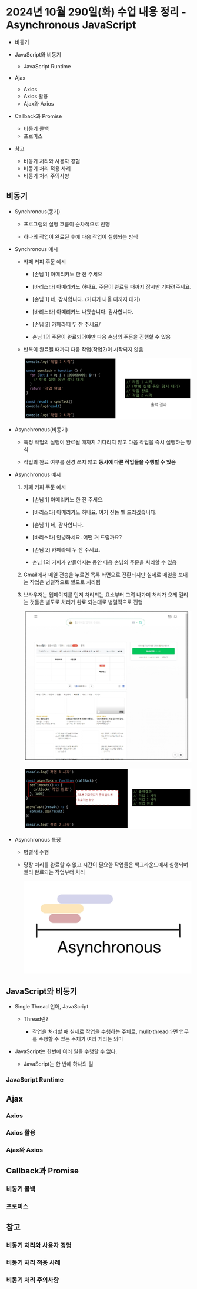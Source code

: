 # 2024년 10월 290일(화) 수업 내용 정리 - Asynchronous JavaScript


- 비동기



- JavaScript와 비동기

  - JavaScript Runtime


- Ajax

  - Axios
  - Axios 활용
  - Ajax와 Axios


- Callback과 Promise

  - 비동기 콜백
  - 프로미스


- 참고

  - 비동기 처리와 사용자 경험
  - 비동기 처리 적용 사례
  - 비동기 처리 주의사항



## 비동기

- Synchronous(동기)

  - 프로그램의 실행 흐름이 순차적으로 진행

  - 하나의 작업이 완료된 후에 다음 작업이 실행되는 방식


- Synchronous 예시

  - 카페 커피 주문 예시

      - [손님 1] 아메리카노 한 잔 주세요

      - [바리스타] 아메리카노 하나요. 주문이 완료될 때까지 잠시만 기다려주세요.

      - [손님 1] 네, 감사합니다. (커피가 나올 때까지 대기)

      - [바리스타] 아메리카노 나왔습니다. 감사합니다.

      - [손님 2] 카페라떼 두 잔 주세요/

      - 손님 1의 주문이 완료되어야만 다음 손님의 주문을 진행할 수 있음


  - 반복이 완료될 때까지 다음 작업(작업2)이 시작되지 않음

    ![alt text](./images/image_00.png)


- Asynchronous(비동기)

  - 특정 작업의 실행이 완료될 때까지 기다리지 않고 다음 작업을 즉시 실행하는 방식

  - 작업의 완료 여부를 신경 쓰지 않고 **동시에 다른 작업들을 수행할 수 있음**


- Asynchronous 예시

  1. 카페 커피 주문 예시

      - [손님 1] 아메리카노 한 잔 주세요.
      
      - [바리스타] 아메리카노 하나요. 여기 진동 벨 드리겠습니다.

      - [손님 1] 네, 감사합니다.

      - [바리스타] 안녕하세요. 어떤 거 드릴까요?

      - [손님 2] 카페라떼 두 잔 주세요.

      - 손님 1의 커피가 만들어지는 동안 다음 손님의 주문을 처리할 수 있음

  2. Gmail에서 메일 전송을 누르면 목록 화면으로 전환되지만 실제로 메일을 보내는 작업은 병렬적으로 별도로 처리됨

  3. 브라우저는 웹페이지를 먼저 처리되는 요소부터 그려 나가며 처리가 오래 걸리는 것들은 별도로 처리가 완료 되는대로 병렬적으로 진행

      ![alt text](./images/image_01.png)

      ![alt text](./images/image_02.png)


- Asynchronous 특징

  - 병렬적 수행

  - 당장 처리를 완료할 수 없고 시간이 필요한 작업들은 백그라운드에서 실행되며 빨리 완료되는 작업부터 처리

    ![alt text](./images/image_03.png)




## JavaScript와 비동기

- Single Thread 언어, JavaScript

  - Thread란?

    - 작업을 처리할 때 실제로 작업을 수행하는 주체로, mulit-thread라면 업무를 수행할 수 있는 주체가 여러 개라는 의미


- JavaScript는 한번에 여러 일을 수행할 수 없다.

  - JavaScript는 한 번에 하나의 일

### JavaScript Runtime

## Ajax

### Axios

### Axios 활용

### Ajax와 Axios

## Callback과 Promise

### 비동기 콜백

### 프로미스

## 참고

### 비동기 처리와 사용자 경험

### 비동기 처리 적용 사례

### 비동기 처리 주의사항